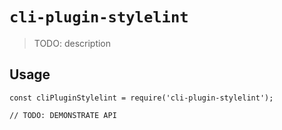# `cli-plugin-stylelint`

> TODO: description

## Usage

```
const cliPluginStylelint = require('cli-plugin-stylelint');

// TODO: DEMONSTRATE API
```
